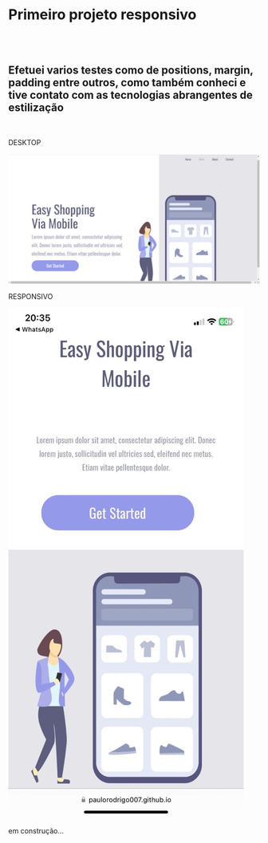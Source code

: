 <h1>Primeiro projeto responsivo</h1>
<br>
<br>
<h2>Efetuei varios testes como de positions, margin, padding entre outros, como também conheci e tive contato com as tecnologias abrangentes de estilização</h2>

<br>
<p>DESKTOP</p>
<img src="https://github.com/PauloRodrigo007/primeiro-projeto-responsivo/blob/main/assets/redmeproject.png?raw=true" />
<br>
<p>RESPONSIVO</p>
<img src="https://github.com/PauloRodrigo007/primeiro-projeto-responsivo/blob/main/assets/responsivoproject.jpg?raw=true" />
<br>
<p>em construção...</p>
